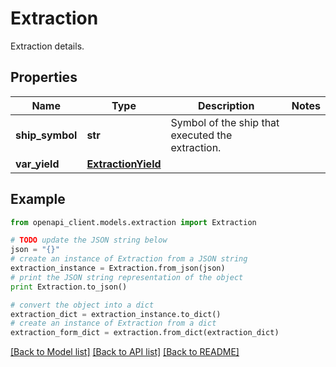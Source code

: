 # Extraction

Extraction details.

## Properties

Name | Type | Description | Notes
------------ | ------------- | ------------- | -------------
**ship_symbol** | **str** | Symbol of the ship that executed the extraction. | 
**var_yield** | [**ExtractionYield**](ExtractionYield.md) |  | 

## Example

```python
from openapi_client.models.extraction import Extraction

# TODO update the JSON string below
json = "{}"
# create an instance of Extraction from a JSON string
extraction_instance = Extraction.from_json(json)
# print the JSON string representation of the object
print Extraction.to_json()

# convert the object into a dict
extraction_dict = extraction_instance.to_dict()
# create an instance of Extraction from a dict
extraction_form_dict = extraction.from_dict(extraction_dict)
```
[[Back to Model list]](../README.md#documentation-for-models) [[Back to API list]](../README.md#documentation-for-api-endpoints) [[Back to README]](../README.md)


